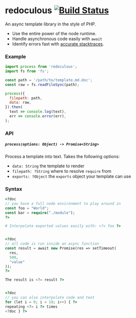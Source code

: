 # redoculous [![Build Status](https://travis-ci.org/nickclaw/redoculous.svg?branch=master)](https://travis-ci.org/nickclaw/redoculous)

An async template library in the style of PHP.
 - Use the entire power of the node runtime.
 - Handle asynchronous code easily with `await`
 - Identify errors fast with [accurate stacktraces](/test/blame.test.js).

### Example

```js
import process from 'redoculous';
import fs from 'fs';

const path = '/path/to/template.md.doc';
const raw = fs.readFileSync(path);

process({
  filepath: path,
  data: raw,
}).then(
  text => console.log(text),
  err => console.error(err),
);
```

### API

##### `process(options: Object) -> Promise<String>`
Process a template into text. Takes the following options:
 - `data: String` the template to render
 - `filepath: ?String` where to resolve `require` from
 - `exports: ?Object` the `exports` object your template can use

### Syntax

```php
<?doc
// you have a full node environment to play around in
const foo = "World";
const bar = require("./module");
?>

# Interpolate exported values easily with: <?= foo ?>


<?doc
// all code is run inside an async function
const result = await new Promise(res => setTimeout(
  res,
  500,
  "value"
));
?>

The result is <?= result ?>


<?doc
// you can also interpolate code and text
for (let i = 0; i < 10; i++) { ?>
repeating <?= i ?> times
<?doc } ?>

```
